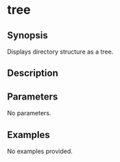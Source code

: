 # tree

## Synopsis

Displays directory structure as a tree.

## Description



## Parameters
No parameters.
## Examples
No examples provided.
